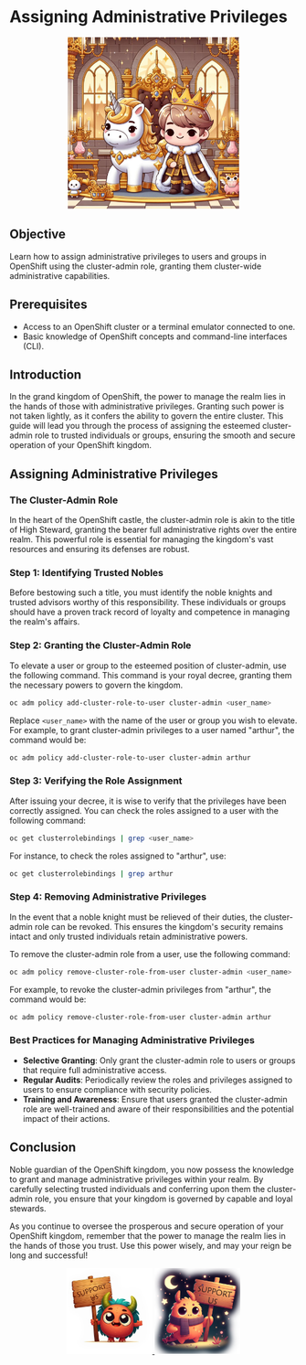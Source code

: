 # Assigning Administrative Privileges

<div style="text-align:center;">
  <img src="https://github.com/Vitrua/images/blob/main/openshift/adminprivilege.jpg?raw=true" alt="adminprivilege" width="300" height="300">
</div>

## Objective

Learn how to assign administrative privileges to users and groups in OpenShift using the cluster-admin role, granting them cluster-wide administrative capabilities.

## Prerequisites

- Access to an OpenShift cluster or a terminal emulator connected to one.
- Basic knowledge of OpenShift concepts and command-line interfaces (CLI).

## Introduction

In the grand kingdom of OpenShift, the power to manage the realm lies in the hands of those with administrative privileges. Granting such power is not taken lightly, as it confers the ability to govern the entire cluster. This guide will lead you through the process of assigning the esteemed cluster-admin role to trusted individuals or groups, ensuring the smooth and secure operation of your OpenShift kingdom.

## Assigning Administrative Privileges

### The Cluster-Admin Role

In the heart of the OpenShift castle, the cluster-admin role is akin to the title of High Steward, granting the bearer full administrative rights over the entire realm. This powerful role is essential for managing the kingdom's vast resources and ensuring its defenses are robust.

### Step 1: Identifying Trusted Nobles

Before bestowing such a title, you must identify the noble knights and trusted advisors worthy of this responsibility. These individuals or groups should have a proven track record of loyalty and competence in managing the realm's affairs.

### Step 2: Granting the Cluster-Admin Role

To elevate a user or group to the esteemed position of cluster-admin, use the following command. This command is your royal decree, granting them the necessary powers to govern the kingdom.

```bash
oc adm policy add-cluster-role-to-user cluster-admin <user_name>
```

Replace `<user_name>` with the name of the user or group you wish to elevate. For example, to grant cluster-admin privileges to a user named "arthur", the command would be:

```bash
oc adm policy add-cluster-role-to-user cluster-admin arthur
```

### Step 3: Verifying the Role Assignment

After issuing your decree, it is wise to verify that the privileges have been correctly assigned. You can check the roles assigned to a user with the following command:

```bash
oc get clusterrolebindings | grep <user_name>
```

For instance, to check the roles assigned to "arthur", use:

```bash
oc get clusterrolebindings | grep arthur
```

### Step 4: Removing Administrative Privileges

In the event that a noble knight must be relieved of their duties, the cluster-admin role can be revoked. This ensures the kingdom's security remains intact and only trusted individuals retain administrative powers.

To remove the cluster-admin role from a user, use the following command:

```bash
oc adm policy remove-cluster-role-from-user cluster-admin <user_name>
```

For example, to revoke the cluster-admin privileges from "arthur", the command would be:

```bash
oc adm policy remove-cluster-role-from-user cluster-admin arthur
```

### Best Practices for Managing Administrative Privileges

- **Selective Granting**: Only grant the cluster-admin role to users or groups that require full administrative access.
- **Regular Audits**: Periodically review the roles and privileges assigned to users to ensure compliance with security policies.
- **Training and Awareness**: Ensure that users granted the cluster-admin role are well-trained and aware of their responsibilities and the potential impact of their actions.

## Conclusion

Noble guardian of the OpenShift kingdom, you now possess the knowledge to grant and manage administrative privileges within your realm. By carefully selecting trusted individuals and conferring upon them the cluster-admin role, you ensure that your kingdom is governed by capable and loyal stewards.

As you continue to oversee the prosperous and secure operation of your OpenShift kingdom, remember that the power to manage the realm lies in the hands of those you trust. Use this power wisely, and may your reign be long and successful!

<div style="text-align:center;">
  <a href="https://patreon.com/Vitrua">
    <img src="https://github.com/Vitrua/images/blob/main/others/supportmonlight.png?raw=true#only-light" alt="support" width="150" height="150">
    <img src="https://github.com/Vitrua/images/blob/main/others/supportmon.png?raw=true#only-dark" alt="support" width="150" height="150">
  </a>
</div>